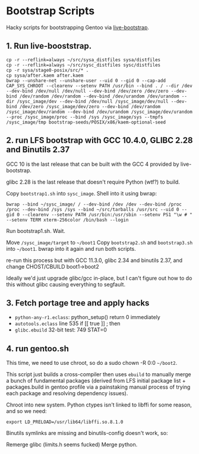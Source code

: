 # Bootstrap Scripts

Hacky scripts for bootstrapping Gentoo via
[live-bootstrap](https://github.com/fosslinux/live-bootstrap).

## 1. Run live-booststrap.

```
cp -r --reflink=always ~/src/sysa_distfiles sysa/distfiles
cp -r --reflink=always ~/src/sysc_distfiles sysc/distfiles
cp -r sysa/stage0-posix/src/* .
cp sysa/after.kaem after.kaem
bwrap --unshare-net --unshare-user --uid 0 --gid 0 --cap-add CAP_SYS_CHROOT --clearenv --setenv PATH /usr/bin --bind . / --dir /dev --dev-bind /dev/null /dev/null --dev-bind /dev/zero /dev/zero --dev-bind /dev/random /dev/random --dev-bind /dev/urandom /dev/urandom --dir /sysc_image/dev --dev-bind /dev/null /sysc_image/dev/null --dev-bind /dev/zero /sysc_image/dev/zero --dev-bind /dev/random /sysc_image/dev/random --dev-bind /dev/urandom /sysc_image/dev/urandom --proc /sysc_image/proc --bind /sys /sysc_image/sys --tmpfs /sysc_image/tmp bootstrap-seeds/POSIX/x86/kaem-optional-seed
```

## 2. run LFS bootstrap with GCC 10.4.0, GLIBC 2.28 and Binutils 2.37

GCC 10 is the last release that can be built with the GCC 4 provided
by live-bootstrap.

glibc 2.28 is the last release that doesn't require Python (wtf?) to
build.

Copy `bootstrap1.sh` into `sysc_image`. Shell into it using bwrap:
```
bwrap --bind ~/sysc_image/ / --dev-bind /dev /dev --dev-bind /proc /proc --dev-bind /sys /sys --bind ~/src/tarballs /usr/src --uid 0 --gid 0 --clearenv --setenv PATH /usr/bin:/usr/sbin --setenv PS1 "\w # " --setenv TERM xterm-256color /bin/bash --login
```
Run bootstrap1.sh. Wait.

Move `/sysc_image/target` to `~/boot1`
Copy `bootstrap2.sh` and `bootstrap3.sh` into `~/boot1`.
bwrap into it again and run both scripts.

re-run this process but with GCC 11.3.0, glibc 2.34 and binutils 2.37, and change
CHOST/CBUILD boot1->boot2

Ideally we'd just upgrade glibc/gcc in-place, but I can't figure out how to
do this without glibc causing everything to segfault.

## 3. Fetch portage tree and apply hacks

* `python-any-r1.eclass`: python_setup() return 0 immediately
* `autotools.eclass` line 535 if [[ true ]] ; then
* `glibc.ebuild` 32-bit test: 749 STAT=0

## 4. run gentoo.sh

This time, we need to use chroot, so do a sudo chown -R 0:0 `~/boot2`.

This script just builds a cross-compiler then uses `ebuild` to manually merge
a bunch of fundamental packages (derived from LFS initial package list +
packages.build in gentoo profile via a painstaking manual process of trying
each package and resolving dependency issues).

Chroot into new system. Python ctypes isn't linked to libffi for some reason,
and so we need:

```
export LD_PRELOAD=/usr/lib64/libffi.so.8.1.0

```

Binutils symlinks are missing and binutils-config doesn't work, so:

Remerge glibc (limits.h seems fucked)
Merge python.

